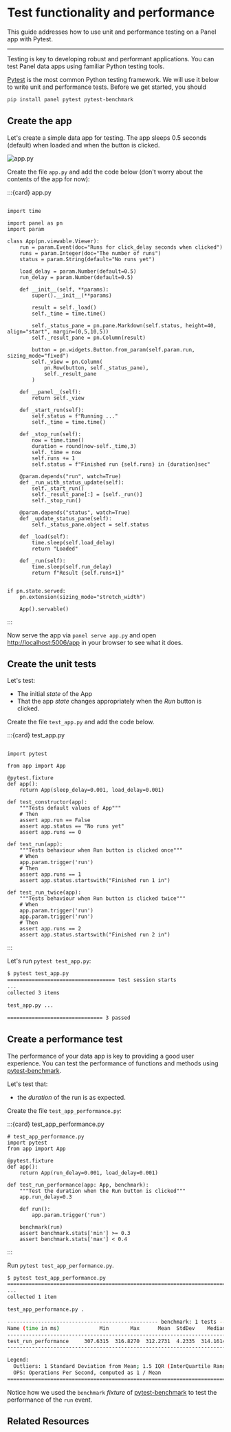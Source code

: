 # Test functionality and performance

This guide addresses how to use unit and performance testing on a Panel app with Pytest.

---

Testing is key to developing robust and performant applications. You can test Panel data apps using familiar Python testing tools.

[Pytest](https://docs.pytest.org/en/latest/) is the most common Python testing framework. We will use it below to write unit and performance tests. Before we get started, you should

```bash
pip install panel pytest pytest-benchmark
```

## Create the app

Let's create a simple data app for testing. The app sleeps 0.5 seconds (default) when loaded and when the button is clicked.

![app.py](https://assets.holoviz.org/panel/gifs/pytest.gif)

Create the file `app.py` and add the code below (don't worry about the contents of the app for now):

:::{card} app.py

```{code-block} python

import time

import panel as pn
import param

class App(pn.viewable.Viewer):
    run = param.Event(doc="Runs for click_delay seconds when clicked")
    runs = param.Integer(doc="The number of runs")
    status = param.String(default="No runs yet")

    load_delay = param.Number(default=0.5)
    run_delay = param.Number(default=0.5)

    def __init__(self, **params):
        super().__init__(**params)

        result = self._load()
        self._time = time.time()

        self._status_pane = pn.pane.Markdown(self.status, height=40, align="start", margin=(0,5,10,5))
        self._result_pane = pn.Column(result)

        button = pn.widgets.Button.from_param(self.param.run, sizing_mode="fixed")
        self._view = pn.Column(
            pn.Row(button, self._status_pane),
            self._result_pane
        )

    def __panel__(self):
        return self._view

    def _start_run(self):
        self.status = f"Running ..."
        self._time = time.time()

    def _stop_run(self):
        now = time.time()
        duration = round(now-self._time,3)
        self._time = now
        self.runs += 1
        self.status = f"Finished run {self.runs} in {duration}sec"

    @param.depends("run", watch=True)
    def _run_with_status_update(self):
        self._start_run()
        self._result_pane[:] = [self._run()]
        self._stop_run()

    @param.depends("status", watch=True)
    def _update_status_pane(self):
        self._status_pane.object = self.status

    def _load(self):
        time.sleep(self.load_delay)
        return "Loaded"

    def _run(self):
        time.sleep(self.run_delay)
        return f"Result {self.runs+1}"


if pn.state.served:
    pn.extension(sizing_mode="stretch_width")

    App().servable()
```

:::

Now serve the app via `panel serve app.py` and open [http://localhost:5006/app](http://localhost:5006/app) in your browser to see what it does.

## Create the unit tests

Let's test:

- The initial *state* of the App
- That the app *state* changes appropriately when the *Run* button is clicked.

Create the file `test_app.py` and add the code below.

:::{card} test_app.py

```{code-block} python

import pytest

from app import App

@pytest.fixture
def app():
    return App(sleep_delay=0.001, load_delay=0.001)

def test_constructor(app):
    """Tests default values of App"""
    # Then
    assert app.run == False
    assert app.status == "No runs yet"
    assert app.runs == 0

def test_run(app):
    """Tests behaviour when Run button is clicked once"""
    # When
    app.param.trigger('run')
    # Then
    assert app.runs == 1
    assert app.status.startswith("Finished run 1 in")

def test_run_twice(app):
    """Tests behaviour when Run button is clicked twice"""
    # When
    app.param.trigger('run')
    app.param.trigger('run')
    # Then
    assert app.runs == 2
    assert app.status.startswith("Finished run 2 in")
```

:::

Let's run `pytest test_app.py`:

```bash
$ pytest test_app.py
=================================== test session starts
...
collected 3 items

test_app.py ...                                                                       [100%]

=============================== 3 passed
```

## Create a performance test

The performance of your data app is key to providing a good user experience. You can test the performance of functions and methods using [pytest-benchmark](https://github.com/ionelmc/pytest-benchmark).

Let's test that:

- the *duration* of the run is as expected.

Create the file `test_app_performance.py`:

:::{card} test_app_performance.py

```{code-block} python
# test_app_performance.py
import pytest
from app import App

@pytest.fixture
def app():
    return App(run_delay=0.001, load_delay=0.001)

def test_run_performance(app: App, benchmark):
    """Test the duration when the Run button is clicked"""
    app.run_delay=0.3

    def run():
        app.param.trigger('run')

    benchmark(run)
    assert benchmark.stats['min'] >= 0.3
    assert benchmark.stats['max'] < 0.4
```

:::

Run `pytest test_app_performance.py`.

```bash
$ pytest test_app_performance.py
============================================================================================================================= test session starts
...
collected 1 item

test_app_performance.py .                                                                                                                                                                                                                                                 [100%]

------------------------------------------------- benchmark: 1 tests ------------------------------------------------
Name (time in ms)             Min       Max      Mean  StdDev    Median     IQR  Outliers     OPS  Rounds  Iterations
---------------------------------------------------------------------------------------------------------------------
test_run_performance     307.6315  316.8270  312.2731  4.2335  314.1614  7.5190       3;0  3.2023       5           1
---------------------------------------------------------------------------------------------------------------------

Legend:
  Outliers: 1 Standard Deviation from Mean; 1.5 IQR (InterQuartile Range) from 1st Quartile and 3rd Quartile.
  OPS: Operations Per Second, computed as 1 / Mean
========================================================================================================================= 1 passed in 3.23s
```

Notice how we used the `benchmark` *fixture* of [pytest-benchmark](https://pytest-benchmark.readthedocs.io/en/latest/) to test the performance of the `run` event.

## Related Resources

